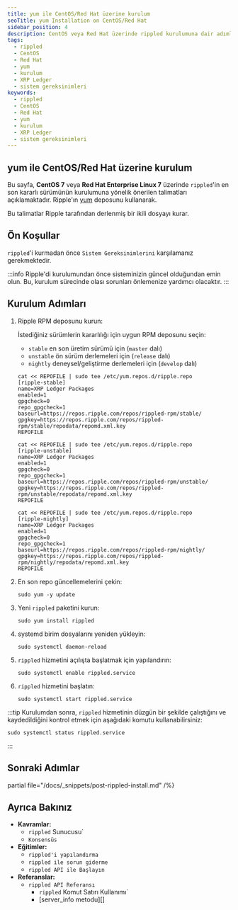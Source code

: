 ```yaml
---
title: yum ile CentOS/Red Hat üzerine kurulum
seoTitle: yum Installation on CentOS/Red Hat
sidebar_position: 4
description: CentOS veya Red Hat üzerinde rippled kurulumuna dair adımları anlatmaktadır.
tags: 
  - rippled
  - CentOS
  - Red Hat
  - yum
  - kurulum
  - XRP Ledger
  - sistem gereksinimleri
keywords: 
  - rippled
  - CentOS
  - Red Hat
  - yum
  - kurulum
  - XRP Ledger
  - sistem gereksinimleri
---
```


## yum ile CentOS/Red Hat üzerine kurulum

Bu sayfa, **CentOS 7** veya **Red Hat Enterprise Linux 7** üzerinde `rippled`'in en son kararlı sürümünün kurulumuna yönelik önerilen talimatları açıklamaktadır. Ripple'ın [yum](https://en.wikipedia.org/wiki/Yellowdog_Updater,_Modified) deposunu kullanarak.

Bu talimatlar Ripple tarafından derlenmiş bir ikili dosyayı kurar.

## Ön Koşullar

`rippled`'i kurmadan önce `Sistem Gereksinimlerini` karşılamanız gerekmektedir.

:::info 
Ripple'di kurulumundan önce sisteminizin güncel olduğundan emin olun. Bu, kurulum sürecinde olası sorunları önlemenize yardımcı olacaktır.
:::

## Kurulum Adımları

1. Ripple RPM deposunu kurun:

    İstediğiniz sürümlerin kararlılığı için uygun RPM deposunu seçin:

    - `stable` en son üretim sürümü için (`master` dalı)
    - `unstable` ön sürüm derlemeleri için (`release` dalı)
    - `nightly` deneysel/geliştirme derlemeleri için (`develop` dalı)

    

    ```Stable
    cat << REPOFILE | sudo tee /etc/yum.repos.d/ripple.repo
    [ripple-stable]
    name=XRP Ledger Packages
    enabled=1
    gpgcheck=0
    repo_gpgcheck=1
    baseurl=https://repos.ripple.com/repos/rippled-rpm/stable/
    gpgkey=https://repos.ripple.com/repos/rippled-rpm/stable/repodata/repomd.xml.key
    REPOFILE
    ```

    ```Pre-release
    cat << REPOFILE | sudo tee /etc/yum.repos.d/ripple.repo
    [ripple-unstable]
    name=XRP Ledger Packages
    enabled=1
    gpgcheck=0
    repo_gpgcheck=1
    baseurl=https://repos.ripple.com/repos/rippled-rpm/unstable/
    gpgkey=https://repos.ripple.com/repos/rippled-rpm/unstable/repodata/repomd.xml.key
    REPOFILE
    ```

    ```Development
    cat << REPOFILE | sudo tee /etc/yum.repos.d/ripple.repo
    [ripple-nightly]
    name=XRP Ledger Packages
    enabled=1
    gpgcheck=0
    repo_gpgcheck=1
    baseurl=https://repos.ripple.com/repos/rippled-rpm/nightly/
    gpgkey=https://repos.ripple.com/repos/rippled-rpm/nightly/repodata/repomd.xml.key
    REPOFILE
    ```

    

2. En son repo güncellemelerini çekin:

    ```
    sudo yum -y update
    ```

3. Yeni `rippled` paketini kurun:

    ```
    sudo yum install rippled
    ```

4. systemd birim dosyalarını yeniden yükleyin:

    ```
    sudo systemctl daemon-reload
    ```

5. `rippled` hizmetini açılışta başlatmak için yapılandırın:

    ```
    sudo systemctl enable rippled.service
    ```

6. `rippled` hizmetini başlatın:

    ```
    sudo systemctl start rippled.service
    ```

:::tip
Kurulumdan sonra, `rippled` hizmetinin düzgün bir şekilde çalıştığını ve kaydedildiğini kontrol etmek için aşağıdaki komutu kullanabilirsiniz:
```
sudo systemctl status rippled.service
```
:::

## Sonraki Adımlar

partial file="/docs/_snippets/post-rippled-install.md" /%}

## Ayrıca Bakınız

- **Kavramlar:**
    - `rippled` Sunucusu`
    - `Konsensüs`
- **Eğitimler:**
    - `rippled'i yapılandırma`
    - `rippled ile sorun giderme`
    - `rippled API ile Başlayın`
- **Referanslar:**
    - `rippled API Referansı`
        - `rippled` Komut Satırı Kullanımı`
        - [server_info metodu][]